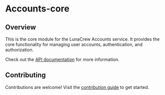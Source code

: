 # Accounts-core

## Overview

This is the core module for the LunaCrew Accounts service. It provides the core functionality for managing user accounts, authentication, and authorization.

Check out the [API documentation](api.md) for more information.

## Contributing

Contributions are welcome! Visit the [contribution guide](contribute.md) to get started.
